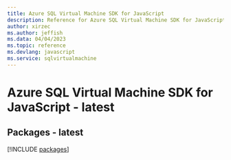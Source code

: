 ```yaml
---
title: Azure SQL Virtual Machine SDK for JavaScript
description: Reference for Azure SQL Virtual Machine SDK for JavaScript
author: xirzec
ms.author: jeffish
ms.data: 04/04/2023
ms.topic: reference
ms.devlang: javascript
ms.service: sqlvirtualmachine
---
```

# Azure SQL Virtual Machine SDK for JavaScript - latest
## Packages - latest
[!INCLUDE [packages](sql-virtual-machine-index.md)]